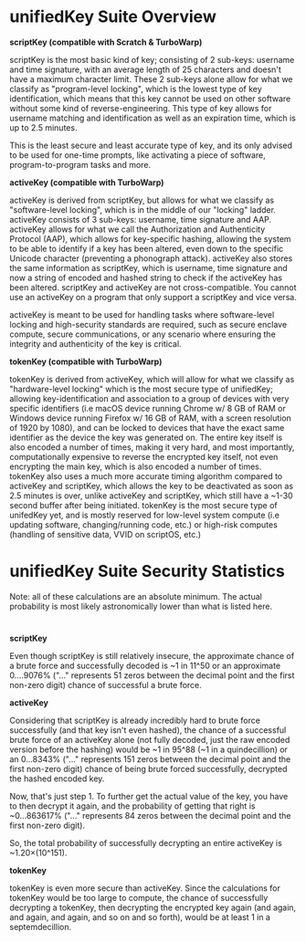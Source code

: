 # **unifiedKey Suite Overview**

**scriptKey (compatible with Scratch & TurboWarp)**

scriptKey is the most basic kind of key; consisting of 2 sub-keys: username and time signature, with an average length of 25 characters and doesn't have a maximum character limit. 
These 2 sub-keys alone allow for what we classify as "program-level locking", which is the lowest type of key identification, which means that this key cannot be used on other software without some kind of reverse-engineering. This type of key allows for username matching and identification as well as an expiration time, which is up to 2.5 minutes. 

This is the least secure and least accurate type of key, and its only advised to be used for one-time prompts, like activating a piece of software, program-to-program tasks and more.

**activeKey (compatible with TurboWarp)**

activeKey is derived from scriptKey, but allows for what we classify as "software-level locking", which is in the middle of our "locking" ladder. activeKey consists of 3 sub-keys: username, time signature and AAP. 
activeKey allows for what we call the Authorization and Authenticity Protocol (AAP), which allows for key-specific hashing, allowing the system to be able to identify if a key has been altered, even down to the specific Unicode character (preventing a phonograph attack). activeKey also stores the same information as scriptKey, which is username, time signature and now a string of encoded and hashed string to check if the activeKey has been altered. scriptKey and activeKey are not cross-compatible. You cannot use an activeKey on a program that only support a scriptKey and vice versa.

activeKey is meant to be used for handling tasks where software-level locking and high-security standards are required, such as secure enclave compute, secure communications, or any scenario where ensuring the integrity and authenticity of the key is critical.

**tokenKey (compatible with TurboWarp)**

tokenKey is derived from activeKey, which will allow for what we classify as "hardware-level locking" which is the most secure type of unifiedKey; allowing key-identification and association to a group of devices with very specific identifiers (i.e macOS device running Chrome w/ 8 GB of RAM or Windows device running Firefox w/ 16 GB of RAM, with a screen resolution of 1920 by 1080), and can be locked to devices that have the exact same identifier as the device the key was generated on.
The entire key itself is also encoded a number of times, making it very hard, and most importantly, computationally expensive to reverse the encrypted key itself, not even encrypting the main key, which is also encoded a number of times. tokenKey also uses a much more accurate timing algorithm compared to activeKey and scriptKey, which allows the key to be deactivated as soon as 2.5 minutes is over, unlike activeKey and scriptKey, which still have a ~1-30 second buffer after being initiated.
tokenKey is the most secure type of unifedKey yet, and is mostly reserved for low-level system compute (i.e updating software, changing/running code, etc.) or high-risk computes (handling of sensitive data, VVID on scriptOS, etc.)

# **unifiedKey Suite Security Statistics** 
Note: all of these calculations are an absolute minimum. The actual probability is most likely astronomically lower than what is listed here.
# 
**scriptKey**

Even though scriptKey is still relatively insecure, the approximate chance of a brute force and successfully decoded is ~1 in 11^50 or an approximate 0....9076% ("..." represents 51 zeros between the decimal point and the first non-zero digit) chance of successful a brute force.

**activeKey**

Considering that scriptKey is already incredibly hard to brute force successfully (and that key isn't even hashed), the chance of a successful brute force of an activeKey alone (not fully decoded, just the raw encoded version before the hashing) would be ~1 in 95^88 (~1 in a quindecillion) or an 0...8343% ("..." represents 151 zeros between the decimal point and the first non-zero digit) chance of being brute forced successfully, decrypted the hashed encoded key.

Now, that's just step 1. To further get the actual value of the key, you have to then decrypt it again, and the probability of getting that right is ~0...863617% ("..." represents 84 zeros between the decimal point and the first non-zero digit).

So, the total probability of successfully decrypting an entire activeKey is ~1.20×(10^151).

**tokenKey**

tokenKey is even more secure than activeKey. Since the calculations for tokenKey would be too large to compute, the chance of successfully decrypting a tokenKey, then decrypting the encrypted key again (and again, and again, and again, and so on and so forth), would be at least 1 in a septemdecillion.
